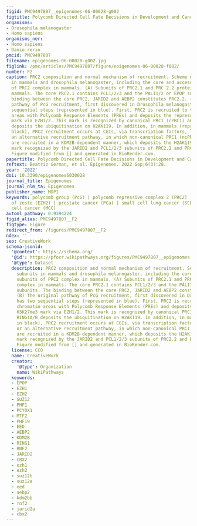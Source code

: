 ```yaml
---
figid: PMC9497807__epigenomes-06-00028-g002
figtitle: Polycomb Directed Cell Fate Decisions in Development and Cancer
organisms:
- Drosophila melanogaster
- Homo sapiens
organisms_ner:
- Homo sapiens
- Danio rerio
pmcid: PMC9497807
filename: epigenomes-06-00028-g002.jpg
figlink: /pmc/articles/PMC9497807/figure/epigenomes-06-00028-f002/
number: F2
caption: PRC2 composition and normal mechanism of recruitment. Scheme of PRC2 subunits
  in mammals and drosophila melanogaster, including the core and accessory subunits
  of PRC2 complex in mammals. (A) Subunits of PRC2.1 and PRC 2.2 protein complex in
  mammals. The core PRC2.1 contains PCL1/2/3 and the PALI1/2 or EPOP subunits. The
  binding between the core PRC2, JARID2 and AEBP2 constitutes PRC2.2. (B) The original
  pathway of PcG recruitment, first discovered in Drosophila melanogaster, has two
  sequential steps (represented in blue). First, PRC2 is recruited to the chromatin
  areas with Polycomb Response Elements (PREs) and deposits the repressive H3K27me3
  mark via EZH1/2. This mark is recognized by canonical PRC1 (cPRC1) and RING1A/B
  deposits the ubiquitination on H2AK119. In addition, in mammals (represented in
  black), PRC2 recruitment occurs at CGIs, via transcription factors, lncRNAs, or
  an alternative recruitment pathway, in which non-canonical PRC1 (ncPRC1) complexes
  are recruited in a KDM2B-dependent manner, which deposits the H2AK119 ubiquitination
  mark recognized by the JARID2 and PCL1/2/3 subunits of PRC2.2 and PRC2.1, respectively.
  Figure modified from [] and generated in BioRender.com.
papertitle: Polycomb Directed Cell Fate Decisions in Development and Cancer.
reftext: Beatriz German, et al. Epigenomes. 2022 Sep;6(3):28.
year: '2022'
doi: 10.3390/epigenomes6030028
journal_title: Epigenomes
journal_nlm_ta: Epigenomes
publisher_name: MDPI
keywords: polycomb group (PcG) | polycomb repressive complex 2 (PRC2) | the enhancer
  of zeste (EZH2) | prostate cancer (PCa) | small cell lung cancer (SCLC) | Merkel
  cell cancer (MCC)
automl_pathway: 0.9394224
figid_alias: PMC9497807__F2
figtype: Figure
redirect_from: /figures/PMC9497807__F2
ndex: ''
seo: CreativeWork
schema-jsonld:
  '@context': https://schema.org/
  '@id': https://pfocr.wikipathways.org/figures/PMC9497807__epigenomes-06-00028-g002.html
  '@type': Dataset
  description: PRC2 composition and normal mechanism of recruitment. Scheme of PRC2
    subunits in mammals and drosophila melanogaster, including the core and accessory
    subunits of PRC2 complex in mammals. (A) Subunits of PRC2.1 and PRC 2.2 protein
    complex in mammals. The core PRC2.1 contains PCL1/2/3 and the PALI1/2 or EPOP
    subunits. The binding between the core PRC2, JARID2 and AEBP2 constitutes PRC2.2.
    (B) The original pathway of PcG recruitment, first discovered in Drosophila melanogaster,
    has two sequential steps (represented in blue). First, PRC2 is recruited to the
    chromatin areas with Polycomb Response Elements (PREs) and deposits the repressive
    H3K27me3 mark via EZH1/2. This mark is recognized by canonical PRC1 (cPRC1) and
    RING1A/B deposits the ubiquitination on H2AK119. In addition, in mammals (represented
    in black), PRC2 recruitment occurs at CGIs, via transcription factors, lncRNAs,
    or an alternative recruitment pathway, in which non-canonical PRC1 (ncPRC1) complexes
    are recruited in a KDM2B-dependent manner, which deposits the H2AK119 ubiquitination
    mark recognized by the JARID2 and PCL1/2/3 subunits of PRC2.2 and PRC2.1, respectively.
    Figure modified from [] and generated in BioRender.com.
  license: CC0
  name: CreativeWork
  creator:
    '@type': Organization
    name: WikiPathways
  keywords:
  - EPOP
  - EZH1
  - EZH2
  - SUZ12
  - PHF1
  - PCYOX1
  - MTF2
  - PHF19
  - EED
  - AEBP2
  - KDM2B
  - RING1
  - RNF2
  - JARID2
  - CBX2
  - ezh1
  - ezh2
  - suz12b
  - suz12a
  - eed
  - aebp2
  - kdm2bb
  - rnf2
  - jarid2a
  - cbx2
---
```

